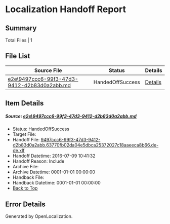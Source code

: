 # <a name='report-top'></a> Localization Handoff Report

## Summary
 Total Files | 1

## File List
 Source File | Status | Details 
 ----------- | ------ | ------- 
 [e2e\9497ccc6-99f3-47d3-9412-d2b83d0a2abb.md](https://github.com/OpenLocalizationTestOrg/oltest/blob/f4ee7a8d69d0929f85b3244e63d5d6becc0fe140/e2e/9497ccc6-99f3-47d3-9412-d2b83d0a2abb.md) | HandedOffSuccess | [Details](#cbd2fecefccd22327c6352336a55a1fb57d1e1f23)

## Item Details
##### <a name='cbd2fecefccd22327c6352336a55a1fb57d1e1f23'></a> Source: [e2e\9497ccc6-99f3-47d3-9412-d2b83d0a2abb.md](https://github.com/OpenLocalizationTestOrg/oltest/blob/f4ee7a8d69d0929f85b3244e63d5d6becc0fe140/e2e/9497ccc6-99f3-47d3-9412-d2b83d0a2abb.md)
* Status: HandedOffSuccess
* Target File: 
* Handoff File: [9497ccc6-99f3-47d3-9412-d2b83d0a2abb.63770fb02da04e5dbca25372027c18aaeeca8b66.de-de.xlf](https://github.com/OpenLocalizationTestOrg/olhandoff-e2e/blob/2966ad83f196f31e2d297100f91d9ddad5d07763/ol-handoff/OpenLocalizationTestOrg/oltest-dede-fly/ci/ht/9497ccc6-99f3-47d3-9412-d2b83d0a2abb.63770fb02da04e5dbca25372027c18aaeeca8b66.de-de.xlf)
* Handoff Datetime: 2016-07-09 10:41:32
* Handoff Reason: Include
* Archive File: 
* Archive Datetime: 0001-01-01 00:00:00
* Handback File: 
* Handback Datetime: 0001-01-01 00:00:00
* [Back to Top](#report-top)


## Error Details

Generated by OpenLocalization.
